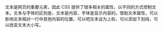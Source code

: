 文本是网页的重要元素，因此 CSS 提供了很多相关的属性，以不同的方式控制文本。文本与字体的区别是，文本是内容，字体是显示内容的。借助文本属性，可以影响文本相对一行中其他内容的位置，可以吧文本设为上标，可以添加下划线，可以改变文本大小写。
